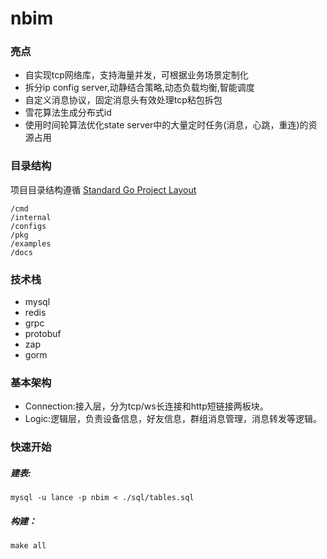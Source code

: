 # nbim

### 亮点

- 自实现tcp网络库，支持海量并发，可根据业务场景定制化
- 拆分ip config server,动静结合策略,动态负载均衡,智能调度
- 自定义消息协议，固定消息头有效处理tcp粘包拆包
- 雪花算法生成分布式id
- 使用时间轮算法优化state server中的大量定时任务(消息，心跳，重连)的资源占用

### 目录结构

项目目录结构遵循 [Standard Go Project Layout](https://github.com/golang-standards/project-layout)

~~~
/cmd
/internal
/configs
/pkg
/examples
/docs

~~~

### 技术栈

- mysql
- redis
- grpc
- protobuf
- zap
- gorm

### 基本架构

- Connection:接入层，分为tcp/ws长连接和http短链接两板块。
- Logic:逻辑层，负责设备信息，好友信息，群组消息管理，消息转发等逻辑。

### 快速开始
##### 建表:

~~~shell
mysql -u lance -p nbim < ./sql/tables.sql
~~~

##### 构建：

~~~shell
make all
~~~

